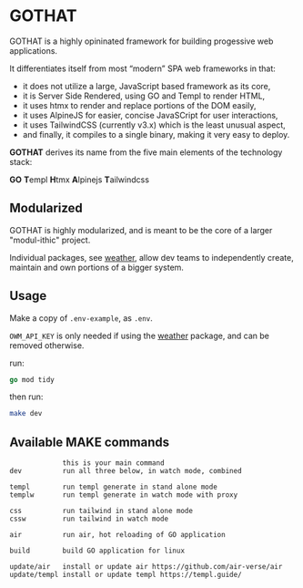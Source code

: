 # GOTHAT

GOTHAT is a highly opininated framework for building progessive web applications.

It differentiates itself from most “modern” SPA web frameworks in that:

* it does not utilize a large, JavaScript based framework as its core,
* it is Server Side Rendered, using GO and Templ to render HTML,
* it uses htmx to render and replace portions of the DOM easily,
* it uses AlpineJS for easier, concise JavaSCript for user interactions,
* it uses TailwindCSS (currently v3.x) which is the least unusual aspect,
* and finally, it compiles to a single binary, making it very easy to deploy.

**GOTHAT** derives its name from the five main elements of the technology stack:

**GO** **T**empl **H**tmx **A**lpinejs **T**ailwindcss

## Modularized

GOTHAT is highly modularized, and is meant to be the core of a larger "modul-ithic" project.

Individual packages, see [weather](https://github.com/bartalcorn/weather), allow dev teams to independently create, maintain and own portions of a bigger system.

## Usage

Make a copy of `.env-example`, as `.env`.

`OWM_API_KEY` is only needed if using the [weather](https://github.com/bartalcorn/weather) package, and can be removed otherwise.

run:

``` go
go mod tidy
```

then run:

``` zsh
make dev
```

## Available MAKE commands

``` make
             this is your main command
dev          run all three below, in watch mode, combined

templ        run templ generate in stand alone mode
templw       run templ generate in watch mode with proxy

css          run tailwind in stand alone mode
cssw         run tailwind in watch mode

air          run air, hot reloading of GO application

build        build GO application for linux

update/air   install or update air https://github.com/air-verse/air
update/templ install or update templ https://templ.guide/
```
